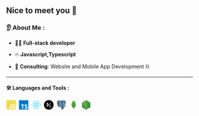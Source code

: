 <img src="https://komarev.com/ghpvc/?username=ehsanellahii&style=flat-square&color=blue" alt=""/>

## Nice to meet you 👋

### :ear: About Me :

- 🧑‍💻 **Full-stack developer**

- :fire: **Javascript,Typescript**

- 🏁 **Consulting**: Website and Mobile App Development ⛓️

---

#### :hammer_and_wrench: Languages and Tools :

<div>
  <img src="https://github.com/devicons/devicon/blob/master/icons/javascript/javascript-plain.svg" title="JavaScript" alt="JavaScript" width="26" height="26"/>&nbsp;
  <img src="https://github.com/devicons/devicon/blob/master/icons/typescript/typescript-plain.svg" title="TypeScript" alt="TypeScript" width="26" height="26"/>&nbsp;
  <img src="https://github.com/devicons/devicon/blob/master/icons/react/react-original.svg" title="React" alt="React" width="26" height="26"/>&nbsp;
  <img src="https://github.com/devicons/devicon/blob/master/icons/nextjs/nextjs-original.svg" title="Nextjs" alt="Nextjs" width="26" height="26"/>&nbsp;
  <img src="https://github.com/devicons/devicon/blob/master/icons/postgresql/postgresql-original.svg" title="Postgres" alt="Postgres" width="26" height="26"/>&nbsp;
  <img src="https://github.com/devicons/devicon/blob/master/icons/mongodb/mongodb-original.svg" title="Mongo" alt="Mongo" width="26" height="26"/>&nbsp;
  <img src="https://github.com/devicons/devicon/blob/master/icons/nodejs/nodejs-original.svg" title="NodeJS" alt="NodeJS" width="26" height="26"/>&nbsp;
</div>
